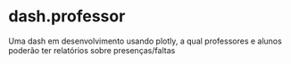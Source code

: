 # dash.professor
Uma dash em desenvolvimento usando plotly, a qual professores e alunos poderão ter relatórios sobre presenças/faltas
